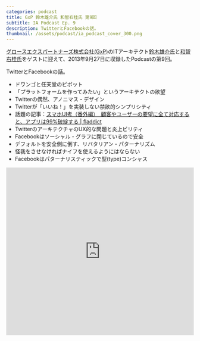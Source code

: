 ```yaml
---
categories: podcast
title: GxP 鈴木雄介氏 和智右桂氏 第9回
subtitle: IA Podcast Ep. 9
description: TwitterとFacebookの話。
thumbnail: /assets/podcast/ia_podcast_cover_300.png
---
```


[グロースエクスパートナーズ株式会社(GxP)](http://www.gxp.co.jp/)のITアーキテクト[鈴木雄介氏](https://twitter.com/yusuke_arclamp)と[和智右桂氏](https://twitter.com/digitalsoul0124)をゲストに迎えて、2013年9月27日に収録したPodcastの第9回。

TwitterとFacebookの話。

- ドワンゴと任天堂のピボット
- 「プラットフォームを作ってみたい」というアーキテクトの欲望
- Twitterの偶然、アノニマス・デザイン
- Twitterが「いいね！」を実装しない禁欲的シンプリシティ
- 話題の記事：[スマホUI考（番外編）　顧客やユーザーの要望に全て対応すると、アプリは99%破綻する | fladdict](http://fladdict.net/blog/2013/08/client-user-request.html)
- TwitterのアーキテクチャのUX的な問題と炎上ビリティ
- Facebookはソーシャル・グラフに閉じているので安全
- デフォルトを安全側に倒す、リバタリアン・パターナリズム
- 怪我をさせなければナイフを使えるようにはならない
- Facebookはパターナリスティックで型(type)コンシャス

<iframe width="100%" height="450" scrolling="no" frameborder="no" src="https://w.soundcloud.com/player/?url=https%3A//api.soundcloud.com/tracks/283580776&amp;auto_play=false&amp;hide_related=false&amp;show_comments=true&amp;show_user=true&amp;show_reposts=false&amp;visual=true"></iframe>
